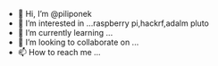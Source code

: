 - 👋 Hi, I’m @piliponek
- 👀 I’m interested in ...raspberry pi,hackrf,adalm pluto
- 🌱 I’m currently learning ...
- 💞️ I’m looking to collaborate on ...
- 📫 How to reach me ...

<!---
piliponek/piliponek is a ✨ special ✨ repository because its `README.md` (this file) appears on your GitHub profile.
You can click the Preview link to take a look at your changes.
--->
